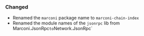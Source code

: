 ### Changed

- Renamed the `marconi` package name to `marconi-chain-index`
- Renamed the module names of the `jsonrpc` lib from Marconi.JsonRpc` to `Network.JsonRpc`
